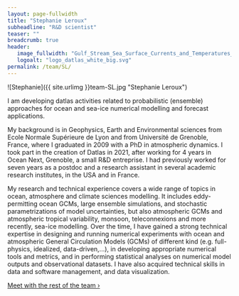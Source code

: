 ```yaml
---
layout: page-fullwidth
title: "Stephanie Leroux"
subheadline: "R&D scientist"
teaser: ""
breadcrumb: true
header:
   image_fullwidth: "Gulf_Stream_Sea_Surface_Currents_and_Temperatures_NASA_SVS.jpg"
   logoalt: "logo_datlas_white_big.svg"
permalink: /team/SL/
---
```


![Stephanie]({{ site.urlimg }}team-SL.jpg "Stephanie Leroux")

I am developing datlas activities related to probabilistic (ensemble) approaches for ocean and sea-ice numerical modelling and forecast applications. 

My background is in Geophysics, Earth and Environmental sciences from Ecole Normale Supérieure de Lyon and from Université de Grenoble, France, where I graduated in 2009 with a PhD in atmospheric dynamics. 
I  took part in the creation of Datlas in 2021, after working for 4 years in  Ocean Next, Grenoble, a small R&D entreprise. I had previously  worked for seven years as a postdoc and a research assistant in several academic research institutes, in the USA and in France.

My  research and technical experience covers a wide range of topics in ocean, atmosphere and climate sciences modelling. It includes eddy-permitting ocean GCMs, large ensemble simulations, and stochastic parametrizations of model uncertainties,  but also atmospheric GCMs and atmospheric tropical variability, monsoon, teleconnexions and more recently, sea-ice modelling. Over the time, I have gained a strong technical expertise in designing and running numerical experiments with ocean and atmospheric General Circulation Models (GCMs) of different kind (e.g. full-physics, idealized, data-driven,...), in developing appropriate numerical tools and metrics,  and in performing statistical analyses on numerical model outputs and observational datasets. I have also acquired technical skills in data and software management, and data visualization. 

<a class="radius button small" href="{{ site.url }}{{ site.baseurl }}/team/">Meet with the rest of the team ›</a>


